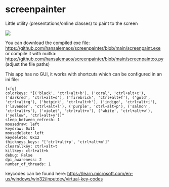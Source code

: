 # screenpainter
Little utility (presentations/online classes) to paint to the screen

[![](https://i.ytimg.com/vi/5xg0NO8tCPg/oar2.jpg?sqp=-oaymwEaCJUDENAFSFXyq4qpAwwIARUAAIhCcAHAAQY=&rs=AOn4CLBUBn_zF-WeepcIow8SgxLw7jWobg)](https://www.youtube.com/shorts/5xg0NO8tCPg)

You can download the compiled exe file: https://github.com/hansalemaos/screenpainter/blob/main/screenpaint.exe
or compile it with nuitka: https://github.com/hansalemaos/screenpainter/blob/main/screenpaintco.py  (adjust the file paths)


This app has no GUI, it works with shortcuts which can be configured in an ini file:

```
[cfg]
colorkeys: "[('black', 'ctrl+alt+b'), ('coral', 'ctrl+alt+c'), ('darkred', 'ctrl+alt+d'), ('firebrick', 'ctrl+alt+f'), ('gold', 'ctrl+alt+g'), ('hotpink', 'ctrl+alt+h'), ('indigo', 'ctrl+alt+i'), ('lavender', 'ctrl+alt+l'), ('purple', 'ctrl+alt+p'), ('salmon', 'ctrl+alt+s'), ('violet', 'ctrl+alt+v'), ('white', 'ctrl+alt+w'), ('yellow', 'ctrl+alt+y')]"
sleep_between_refresh: 1
mousedraw: left
keydraw: 0x11
mousedelete: left
keydelete: 0x12  
thickness_keys: "['ctrl+alt+p', 'ctrl+alt+m']"
clearallkey: ctrl+alt+t
killkey: ctrl+alt+k
debug: False
dpi_awareness: 2
number_of_threads: 1
```
keycodes can be found here: https://learn.microsoft.com/en-us/windows/win32/inputdev/virtual-key-codes
